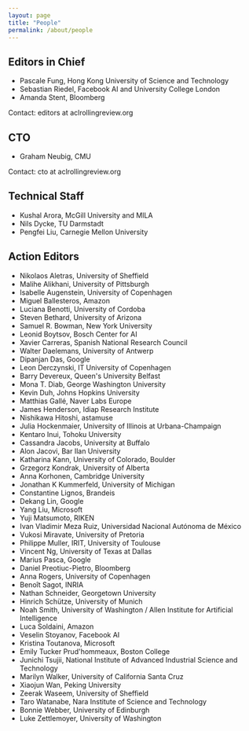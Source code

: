 ```yaml
---
layout: page
title: "People"
permalink: /about/people
---
```


## Editors in Chief

* Pascale Fung, Hong Kong University of Science and Technology
* Sebastian Riedel, Facebook AI and University College London
* Amanda Stent, Bloomberg

Contact: editors at aclrollingreview.org

## CTO

* Graham Neubig, CMU

Contact: cto at aclrollingreview.org

## Technical Staff

* Kushal Arora, McGill University and MILA
* Nils Dycke, TU Darmstadt
* Pengfei Liu, Carnegie Mellon University

## Action Editors

* Nikolaos Aletras, University of Sheffield
* Malihe Alikhani, University of Pittsburgh
* Isabelle Augenstein, University of Copenhagen
* Miguel Ballesteros, Amazon
* Luciana Benotti, University of Cordoba
* Steven Bethard, University of Arizona
* Samuel R. Bowman, New York University
* Leonid Boytsov, Bosch Center for AI
* Xavier Carreras, Spanish National Research Council
* Walter Daelemans, University of Antwerp
* Dipanjan Das, Google
* Leon Derczynski, IT University of Copenhagen
* Barry Devereux, Queen's University Belfast
* Mona T. Diab, George Washington University
* Kevin Duh, Johns Hopkins University
* Matthias Gallé, Naver Labs Europe
* James Henderson, Idiap Research Institute
* Nishikawa Hitoshi, astamuse
* Julia Hockenmaier, University of Illinois at Urbana-Champaign
* Kentaro Inui, Tohoku University
* Cassandra Jacobs, University at Buffalo
* Alon Jacovi, Bar Ilan University
* Katharina Kann, University of Colorado, Boulder
* Grzegorz Kondrak, University of Alberta
* Anna Korhonen, Cambridge University
* Jonathan K Kummerfeld, University of Michigan
* Constantine Lignos, Brandeis
* Dekang Lin, Google
* Yang Liu, Microsoft
* Yuji Matsumoto, RIKEN
* Ivan Vladimir Meza Ruiz, Universidad Nacional Autónoma de México
* Vukosi Miravate, University of Pretoria
* Philippe Muller, IRIT, University of Toulouse
* Vincent Ng, University of Texas at Dallas
* Marius Pasca, Google
* Daniel Preotiuc-Pietro, Bloomberg
* Anna Rogers, University of Copenhagen
* Benoît Sagot, INRIA
* Nathan Schneider, Georgetown University
* Hinrich Schütze, University of Munich
* Noah Smith, University of Washington / Allen Institute for Artificial Intelligence
* Luca Soldaini, Amazon
* Veselin Stoyanov, Facebook AI
* Kristina Toutanova, Microsoft
* Emily Tucker Prud'hommeaux, Boston College
* Junichi Tsujii, National Institute of Advanced Industrial Science and Technology
* Marilyn Walker, University of California Santa Cruz
* Xiaojun Wan, Peking University
* Zeerak Waseem, University of Sheffield
* Taro Watanabe, Nara Institute of Science and Technology
* Bonnie Webber, University of Edinburgh
* Luke Zettlemoyer, University of Washington
